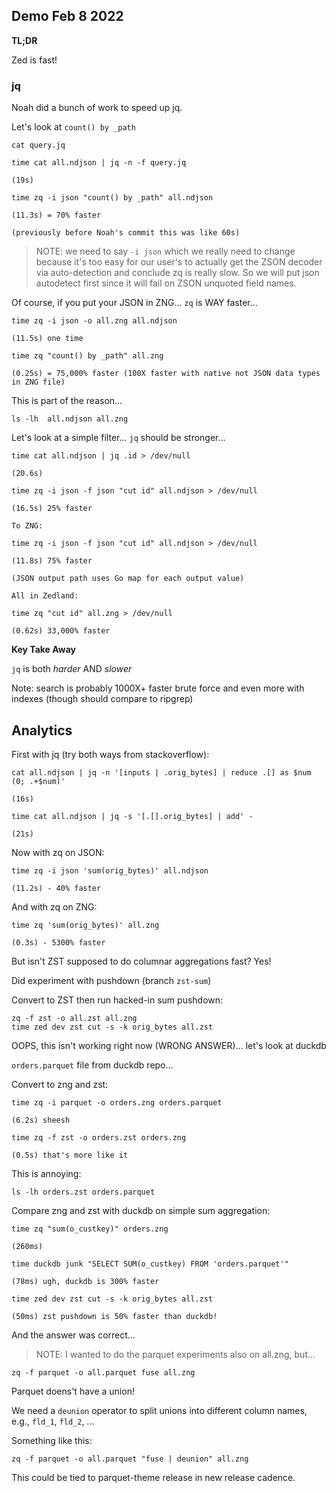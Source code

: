 ## Demo Feb 8 2022

**TL;DR**

Zed is fast!

### jq

Noah did a bunch of work to speed up jq.

Let's look at `count() by _path`

```
cat query.jq

time cat all.ndjson | jq -n -f query.jq

(19s)

time zq -i json "count() by _path" all.ndjson

(11.3s) = 70% faster

(previously before Noah's commit this was like 60s)
```

> NOTE: we need to say `-i json` which we really need to change because it's
> too easy for our user's to actually get the ZSON decoder via auto-detection
> and conclude zq is really slow.  So we will put json autodetect first since
> it will fail on ZSON unquoted field names.

Of course, if you put your JSON in ZNG... `zq` is WAY faster...

```
time zq -i json -o all.zng all.ndjson

(11.5s) one time

time zq "count() by _path" all.zng

(0.25s) = 75,000% faster (100X faster with native not JSON data types in ZNG file)
```
This is part of the reason...
```
ls -lh  all.ndjson all.zng
```

Let's look at a simple filter... `jq` should be stronger...
```
time cat all.ndjson | jq .id > /dev/null

(20.6s)

time zq -i json -f json "cut id" all.ndjson > /dev/null

(16.5s) 25% faster

To ZNG:

time zq -i json -f json "cut id" all.ndjson > /dev/null

(11.8s) 75% faster

(JSON output path uses Go map for each output value)

All in Zedland:

time zq "cut id" all.zng > /dev/null

(0.62s) 33,000% faster
```

**Key Take Away**

`jq` is both _harder_ AND _slower_

Note: search is probably 1000X+ faster brute force and even more with indexes
(though should compare to ripgrep)

## Analytics


First with jq (try both ways from stackoverflow):
```
cat all.ndjson | jq -n '[inputs | .orig_bytes] | reduce .[] as $num (0; .+$num)'

(16s)

time cat all.ndjson | jq -s '[.[].orig_bytes] | add' -

(21s)

```

Now with zq on JSON:
```
time zq -i json 'sum(orig_bytes)' all.ndjson

(11.2s) - 40% faster
```
And with zq on ZNG:
```
time zq 'sum(orig_bytes)' all.zng

(0.3s) - 5300% faster
```

But isn't ZST supposed to do columnar aggregations fast?  Yes!

Did experiment with pushdown (branch `zst-sum`)

Convert to ZST then run hacked-in sum pushdown:
```
zq -f zst -o all.zst all.zng
time zed dev zst cut -s -k orig_bytes all.zst
```
OOPS, this isn't working right now (WRONG ANSWER)... let's look at duckdb

`orders.parquet` file from duckdb repo...

Convert to zng and zst:
```
time zq -i parquet -o orders.zng orders.parquet

(6.2s) sheesh

time zq -f zst -o orders.zst orders.zng

(0.5s) that's more like it
```
This is annoying:
```
ls -lh orders.zst orders.parquet
```

Compare zng and zst with duckdb on simple sum aggregation:
```
time zq "sum(o_custkey)" orders.zng

(260ms)

time duckdb junk "SELECT SUM(o_custkey) FROM 'orders.parquet'"

(78ms) ugh, duckdb is 300% faster

time zed dev zst cut -s -k orig_bytes all.zst

(50ms) zst pushdown is 50% faster than duckdb!
```
And the answer was correct...

> NOTE: I wanted to do the parquet experiments also on all.zng, but...

```
zq -f parquet -o all.parquet fuse all.zng
```
Parquet doens't have a union!

We need a `deunion` operator to split unions into different column names,
e.g., `fld_1`, `fld_2`, ...

Something like this:
```
zq -f parquet -o all.parquet "fuse | deunion" all.zng
```

This could be tied to parquet-theme release in new release cadence.
